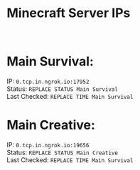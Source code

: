
# Minecraft Server IPs

</br><h1>Main Survival:</h1>IP: `0.tcp.in.ngrok.io:17952` </br> Status: `REPLACE STATUS Main Survival` </br> Last Checked: `REPLACE TIME Main Survival`
</br><h1>Main Creative:</h1>IP: `0.tcp.in.ngrok.io:19656` </br> Status: `REPLACE STATUS Main Creative` </br> Last Checked: `REPLACE TIME Main Survival`
